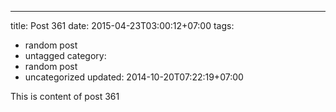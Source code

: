 ---
title: Post 361
date: 2015-04-23T03:00:12+07:00
tags:
  - random post
  - untagged
category:
  - random post
  - uncategorized
updated: 2014-10-20T07:22:19+07:00

This is content of post 361